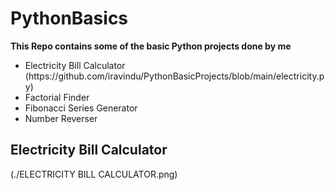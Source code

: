 # PythonBasics
**This Repo contains some of the basic Python projects done by me**
<ul>
  <li>Electricity Bill Calculator (https://github.com/iravindu/PythonBasicProjects/blob/main/electricity.py)</li>
  <li>Factorial Finder</li>
  <li>Fibonacci Series Generator</li>
  <li>Number Reverser</li>
</ul>

## Electricity Bill Calculator
(./ELECTRICITY BILL CALCULATOR.png)
